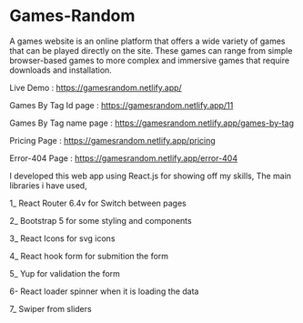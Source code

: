 # Games-Random
A games website is an online platform that offers a wide variety of games that can be played directly on the site. These games can range from simple browser-based games to more complex and immersive games that require downloads and installation.

Live Demo : https://gamesrandom.netlify.app/

Games By Tag Id page : https://gamesrandom.netlify.app/11

Games By Tag name page : https://gamesrandom.netlify.app/games-by-tag

Pricing Page : https://gamesrandom.netlify.app/pricing

Error-404 Page : https://gamesrandom.netlify.app/error-404

I developed this web app using React.js for showing off my skills, The main libraries i have used,

1_ React Router 6.4v for Switch between pages

2_ Bootstrap 5 for some styling and components

3_ React Icons for svg icons

4_ React hook form for submition the form

5_ Yup for validation the form

6- React loader spinner when it is loading the data

7_ Swiper from sliders

